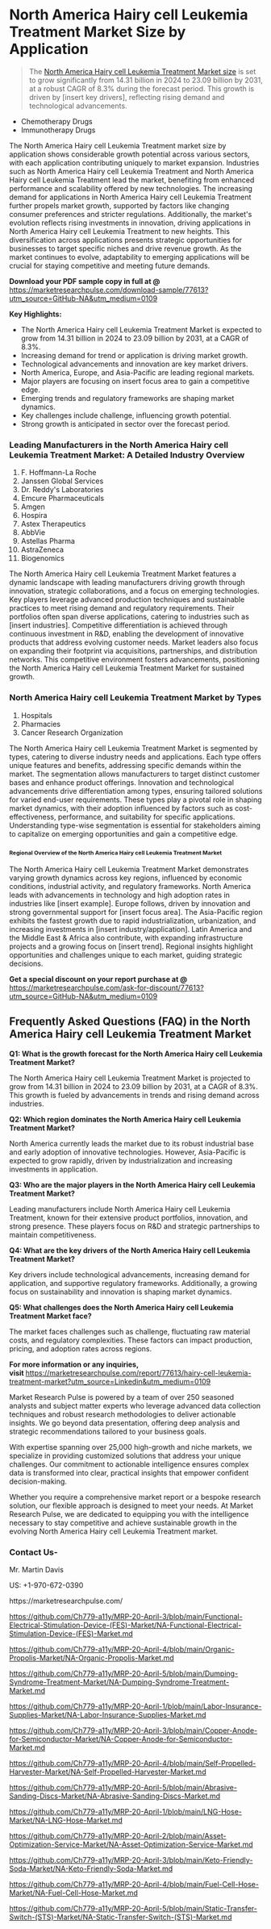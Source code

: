 <h1>North America Hairy cell Leukemia Treatment Market&nbsp;Size by Application</h1><blockquote><p>The <a href="https://marketresearchpulse.com/download-sample/77613?utm_source=GitHub-NA&amp;utm_medium=0109">North America Hairy cell Leukemia Treatment Market size</a> is set to grow significantly from 14.31 billion in 2024 to 23.09 billion by 2031, at a robust CAGR of 8.3% during the forecast period. This growth is driven by [insert key drivers], reflecting rising demand and technological advancements.</p></blockquote><ul><li>Chemotherapy Drugs<li> Immunotherapy Drugs</li></ul><p>The North America Hairy cell Leukemia Treatment market size by application shows considerable growth potential across various sectors, with each application contributing uniquely to market expansion. Industries such as North America Hairy cell Leukemia Treatment and North America Hairy cell Leukemia Treatment lead the market, benefiting from enhanced performance and scalability offered by new technologies. The increasing demand for applications in North America Hairy cell Leukemia Treatment further propels market growth, supported by factors like changing consumer preferences and stricter regulations. Additionally, the market's evolution reflects rising investments in innovation, driving applications in North America Hairy cell Leukemia Treatment to new heights. This diversification across applications presents strategic opportunities for businesses to target specific niches and drive revenue growth. As the market continues to evolve, adaptability to emerging applications will be crucial for staying competitive and meeting future demands.</p><p><strong>Download your PDF sample copy in full at @ </strong><a href="https://marketresearchpulse.com/download-sample/77613?utm_source=GitHub-NA&amp;utm_medium=0109">https://marketresearchpulse.com/download-sample/77613?utm_source=GitHub-NA&amp;utm_medium=0109</a></p><p><strong>Key Highlights: </strong></p><ul><li>The North America Hairy cell Leukemia Treatment Market is expected to grow from 14.31 billion in 2024 to 23.09 billion by 2031, at a CAGR of 8.3%.</li><li>Increasing demand for trend or application is driving market growth.</li><li>Technological advancements and innovation are key market drivers.</li><li>North America, Europe, and Asia-Pacific are leading regional markets.</li><li>Major players are focusing on insert focus area to gain a competitive edge.</li><li>Emerging trends and regulatory frameworks are shaping market dynamics.</li><li>Key challenges include challenge, influencing growth potential.</li><li>Strong growth is anticipated in sector over the forecast period.</li></ul><h3>Leading Manufacturers in the North America Hairy cell Leukemia Treatment Market: A Detailed Industry Overview</h3><ol><li>F. Hoffmann-La Roche</li><li>Janssen Global Services</li><li>Dr. Reddy's Laboratories</li><li>Emcure Pharmaceuticals</li><li>Amgen</li><li>Hospira</li><li>Astex Therapeutics</li><li>AbbVie</li><li>Astellas Pharma</li><li>AstraZeneca</li><li>Biogenomics</li></ol><div class="flex max-w-full flex-col flex-grow"><div class="min-h-8 text-message flex w-full flex-col items-end gap-2 whitespace-normal break-words [.text-message+&amp;]:mt-5" dir="auto" data-message-author-role="assistant" data-message-id="fd8432e4-4910-450d-b182-61b7bfb0a01f" data-message-model-slug="gpt-4o"><div class="flex w-full flex-col gap-1 empty:hidden first:pt-[3px]"><div class="markdown prose w-full break-words dark:prose-invert light"><p>The North America Hairy cell Leukemia Treatment Market features a dynamic landscape with leading manufacturers driving growth through innovation, strategic collaborations, and a focus on emerging technologies. Key players leverage advanced production techniques and sustainable practices to meet rising demand and regulatory requirements. Their portfolios often span diverse applications, catering to industries such as [insert industries]. Competitive differentiation is achieved through continuous investment in R&amp;D, enabling the development of innovative products that address evolving customer needs. Market leaders also focus on expanding their footprint via acquisitions, partnerships, and distribution networks. This competitive environment fosters advancements, positioning the North America Hairy cell Leukemia Treatment Market for sustained growth.</p></div></div></div></div><h3>North America Hairy cell Leukemia Treatment Market by Types</h3><ol><li>Hospitals<li> Pharmacies<li> Cancer Research Organization</li></ol><div class="flex max-w-full flex-col flex-grow"><div class="min-h-8 text-message flex w-full flex-col items-end gap-2 whitespace-normal break-words [.text-message+&amp;]:mt-5" dir="auto" data-message-author-role="assistant" data-message-id="084470be-0bb7-4664-bddf-5156b4f41249" data-message-model-slug="gpt-4o-mini"><div class="flex w-full flex-col gap-1 empty:hidden first:pt-[3px]"><div class="markdown prose w-full break-words dark:prose-invert light"><p>The North America Hairy cell Leukemia Treatment Market is segmented by types, catering to diverse industry needs and applications. Each type offers unique features and benefits, addressing specific demands within the market. The segmentation allows manufacturers to target distinct customer bases and enhance product offerings. Innovation and technological advancements drive differentiation among types, ensuring tailored solutions for varied end-user requirements. These types play a pivotal role in shaping market dynamics, with their adoption influenced by factors such as cost-effectiveness, performance, and suitability for specific applications. Understanding type-wise segmentation is essential for stakeholders aiming to capitalize on emerging opportunities and gain a competitive edge.</p></div></div></div></div><h3><span style="font-size: 11px;">Regional Overview of the North America Hairy cell Leukemia Treatment Market</span></h3><div class="flex max-w-full flex-col flex-grow"><div class="min-h-8 text-message flex w-full flex-col items-end gap-2 whitespace-normal break-words [.text-message+&amp;]:mt-5" dir="auto" data-message-author-role="assistant" data-message-id="e9038762-ce64-4e30-91c9-9bd413514231" data-message-model-slug="gpt-4o-mini"><div class="flex w-full flex-col gap-1 empty:hidden first:pt-[3px]"><div class="markdown prose w-full break-words dark:prose-invert light"><p>The North America Hairy cell Leukemia Treatment Market demonstrates varying growth dynamics across key regions, influenced by economic conditions, industrial activity, and regulatory frameworks. North America leads with advancements in technology and high adoption rates in industries like [insert example]. Europe follows, driven by innovation and strong governmental support for [insert focus area]. The Asia-Pacific region exhibits the fastest growth due to rapid industrialization, urbanization, and increasing investments in [insert industry/application]. Latin America and the Middle East &amp; Africa also contribute, with expanding infrastructure projects and a growing focus on [insert trend]. Regional insights highlight opportunities and challenges unique to each market, guiding strategic decisions.</p></div></div></div></div><p><strong>Get a special discount on your report purchase at @ </strong><a href="https://marketresearchpulse.com/ask-for-discount/77613?utm_source=GitHub-NA&amp;utm_medium=0109">https://marketresearchpulse.com/ask-for-discount/77613?utm_source=GitHub-NA&amp;utm_medium=0109</a></p><h2>Frequently Asked Questions (FAQ) in the North America Hairy cell Leukemia Treatment Market</h2><p><strong>Q1: What is the growth forecast for the North America Hairy cell Leukemia Treatment Market?</strong></p><p>The North America Hairy cell Leukemia Treatment Market is projected to grow from 14.31 billion in 2024 to 23.09 billion by 2031, at a CAGR of 8.3%. This growth is fueled by advancements in trends and rising demand across industries.</p><p><strong>Q2: Which region dominates the North America Hairy cell Leukemia Treatment Market?</strong></p><p>North America currently leads the market due to its robust industrial base and early adoption of innovative technologies. However, Asia-Pacific is expected to grow rapidly, driven by industrialization and increasing investments in application.</p><p><strong>Q3: Who are the major players in the North America Hairy cell Leukemia Treatment Market?</strong></p><p>Leading manufacturers include North America Hairy cell Leukemia Treatment, known for their extensive product portfolios, innovation, and strong presence. These players focus on R&amp;D and strategic partnerships to maintain competitiveness.</p><p><strong>Q4: What are the key drivers of the North America Hairy cell Leukemia Treatment Market?</strong></p><p>Key drivers include technological advancements, increasing demand for application, and supportive regulatory frameworks. Additionally, a growing focus on sustainability and innovation is shaping market dynamics.</p><p><strong>Q5: What challenges does the North America Hairy cell Leukemia Treatment Market face?</strong></p><p>The market faces challenges such as challenge, fluctuating raw material costs, and regulatory complexities. These factors can impact production, pricing, and adoption rates across regions.</p><p><strong>For more information or any inquiries, visit&nbsp;</strong><a href="https://marketresearchpulse.com/report/77613/hairy-cell-leukemia-treatment-market?utm_source=Linkedin&utm_medium=0109">https://marketresearchpulse.com/report/77613/hairy-cell-leukemia-treatment-market?utm_source=Linkedin&utm_medium=0109</a></p><p>Market Research Pulse is powered by a team of over 250 seasoned analysts and subject matter experts who leverage advanced data collection techniques and robust research methodologies to deliver actionable insights. We go beyond data presentation, offering deep analysis and strategic recommendations tailored to your business goals.</p><p>With expertise spanning over 25,000 high-growth and niche markets, we specialize in providing customized solutions that address your unique challenges. Our commitment to actionable intelligence ensures complex data is transformed into clear, practical insights that empower confident decision-making.</p><p>Whether you require a comprehensive market report or a bespoke research solution, our flexible approach is designed to meet your needs. At Market Research Pulse, we are dedicated to equipping you with the intelligence necessary to stay competitive and achieve sustainable growth in the evolving North America Hairy cell Leukemia Treatment market.</p><h3><strong>Contact Us-</strong></h3><p>Mr. Martin Davis</p><p>US: +1-970-672-0390</p><p>https://marketresearchpulse.com/</p><p><a href="https://github.com/Ch779-a11y/MRP-20-April-3/blob/main/Functional-Electrical-Stimulation-Device-(FES)-Market/NA-Functional-Electrical-Stimulation-Device-(FES)-Market.md">https://github.com/Ch779-a11y/MRP-20-April-3/blob/main/Functional-Electrical-Stimulation-Device-(FES)-Market/NA-Functional-Electrical-Stimulation-Device-(FES)-Market.md</a></p><p><a href="https://github.com/Ch779-a11y/MRP-20-April-4/blob/main/Organic-Propolis-Market/NA-Organic-Propolis-Market.md">https://github.com/Ch779-a11y/MRP-20-April-4/blob/main/Organic-Propolis-Market/NA-Organic-Propolis-Market.md</a></p><p><a href="https://github.com/Ch779-a11y/MRP-20-April-5/blob/main/Dumping-Syndrome-Treatment-Market/NA-Dumping-Syndrome-Treatment-Market.md">https://github.com/Ch779-a11y/MRP-20-April-5/blob/main/Dumping-Syndrome-Treatment-Market/NA-Dumping-Syndrome-Treatment-Market.md</a></p><p><a href="https://github.com/Ch779-a11y/MRP-20-April-1/blob/main/Labor-Insurance-Supplies-Market/NA-Labor-Insurance-Supplies-Market.md">https://github.com/Ch779-a11y/MRP-20-April-1/blob/main/Labor-Insurance-Supplies-Market/NA-Labor-Insurance-Supplies-Market.md</a></p><p><a href="https://github.com/Ch779-a11y/MRP-20-April-3/blob/main/Copper-Anode-for-Semiconductor-Market/NA-Copper-Anode-for-Semiconductor-Market.md">https://github.com/Ch779-a11y/MRP-20-April-3/blob/main/Copper-Anode-for-Semiconductor-Market/NA-Copper-Anode-for-Semiconductor-Market.md</a></p><p><a href="https://github.com/Ch779-a11y/MRP-20-April-4/blob/main/Self-Propelled-Harvester-Market/NA-Self-Propelled-Harvester-Market.md">https://github.com/Ch779-a11y/MRP-20-April-4/blob/main/Self-Propelled-Harvester-Market/NA-Self-Propelled-Harvester-Market.md</a></p><p><a href="https://github.com/Ch779-a11y/MRP-20-April-5/blob/main/Abrasive-Sanding-Discs-Market/NA-Abrasive-Sanding-Discs-Market.md">https://github.com/Ch779-a11y/MRP-20-April-5/blob/main/Abrasive-Sanding-Discs-Market/NA-Abrasive-Sanding-Discs-Market.md</a></p><p><a href="https://github.com/Ch779-a11y/MRP-20-April-1/blob/main/LNG-Hose-Market/NA-LNG-Hose-Market.md">https://github.com/Ch779-a11y/MRP-20-April-1/blob/main/LNG-Hose-Market/NA-LNG-Hose-Market.md</a></p><p><a href="https://github.com/Ch779-a11y/MRP-20-April-2/blob/main/Asset-Optimization-Service-Market/NA-Asset-Optimization-Service-Market.md">https://github.com/Ch779-a11y/MRP-20-April-2/blob/main/Asset-Optimization-Service-Market/NA-Asset-Optimization-Service-Market.md</a></p><p><a href="https://github.com/Ch779-a11y/MRP-20-April-3/blob/main/Keto-Friendly-Soda-Market/NA-Keto-Friendly-Soda-Market.md">https://github.com/Ch779-a11y/MRP-20-April-3/blob/main/Keto-Friendly-Soda-Market/NA-Keto-Friendly-Soda-Market.md</a></p><p><a href="https://github.com/Ch779-a11y/MRP-20-April-4/blob/main/Fuel-Cell-Hose-Market/NA-Fuel-Cell-Hose-Market.md">https://github.com/Ch779-a11y/MRP-20-April-4/blob/main/Fuel-Cell-Hose-Market/NA-Fuel-Cell-Hose-Market.md</a></p><p><a href="https://github.com/Ch779-a11y/MRP-20-April-5/blob/main/Static-Transfer-Switch-(STS)-Market/NA-Static-Transfer-Switch-(STS)-Market.md">https://github.com/Ch779-a11y/MRP-20-April-5/blob/main/Static-Transfer-Switch-(STS)-Market/NA-Static-Transfer-Switch-(STS)-Market.md</a></p>

